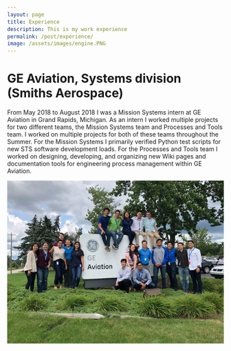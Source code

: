 ```yaml
---
layout: page
title: Experience
description: This is my work experience
permalink: /post/experience/
image: /assets/images/engine.PNG
---
```


# GE Aviation, Systems division (Smiths Aerospace)

From May 2018 to August 2018 I was a Mission Systems intern at GE Aviation in Grand Rapids, Michigan.  As an intern I worked multiple projects for two different teams, the Mission Systems team and Processes and Tools team.  I worked on multiple projects for both of these teams throughout the Summer.  For the Mission Systems I primarily verified Python test scripts for new STS software development loads.  For the Processes and Tools team I worked on designing, developing, and organizing new Wiki pages and documentation tools for engineering process management within GE Aviation.

![GE Aviation Group Photo](/assets/images/geGroupPic.png)
